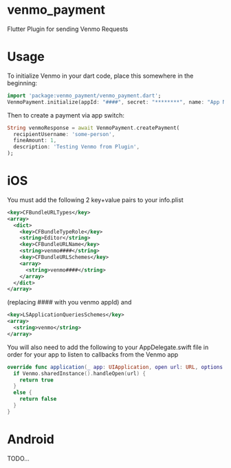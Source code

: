 # venmo_payment

Flutter Plugin for sending Venmo Requests

# Usage

To initialize Venmo in your dart code, place this somewhere in the beginning:
```dart
import 'package:venmo_payment/venmo_payment.dart';
VenmoPayment.initialize(appId: "####", secret: "********", name: "App Name");
```
Then to create a payment via app switch:
```dart
String venmoResponse = await VenmoPayment.createPayment(
  recipientUsername: 'some-person',
  fineAmount: 1,
  description: 'Testing Venmo from Plugin',
);
```

# iOS

You must add the following 2 key+value pairs to your info.plist

```xml
<key>CFBundleURLTypes</key>
<array>
  <dict>
    <key>CFBundleTypeRole</key>
    <string>Editor</string>
    <key>CFBundleURLName</key>
    <string>venmo####</string>
    <key>CFBundleURLSchemes</key>
    <array>
      <string>venmo####</string>
    </array>
  </dict>
</array>
```
(replacing #### with you venmo appId) and
```xml
<key>LSApplicationQueriesSchemes</key>
<array>
  <string>venmo</string>
</array>
```

You will also need to add the following to your AppDelegate.swift file in order for your app to listen to callbacks from the Venmo app

```swift
override func application(_ app: UIApplication, open url: URL, options: [UIApplication.OpenURLOptionsKey : Any] = [:]) -> Bool {
  if Venmo.sharedInstance().handleOpen(url) {
    return true
  }
  else {
    return false
  }
}
```

# Android

TODO...
